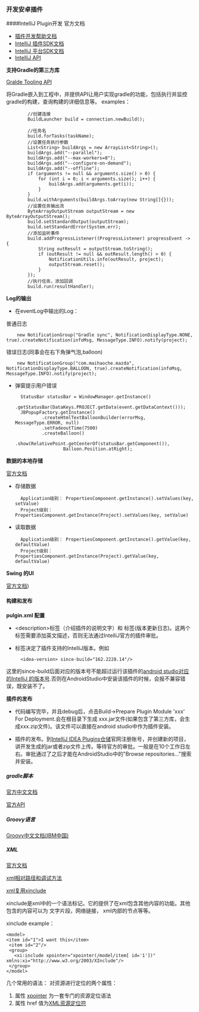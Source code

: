 ### 开发安卓插件


####IntelliJ Plugin开发
官方文档 

* [插件开发帮助文档](https://www.jetbrains.com/help/idea/2016.3/plugin-development-guidelines.html#d1348165e8)
* [IntelliJ 插件SDK文档](http://www.jetbrains.org/intellij/sdk/docs/basics/getting_started.html)
* [IntelliJ 平台SDK文档](http://www.jetbrains.org/intellij/sdk/docs/index.html)
* [IntelliJ API](http://grepcode.com/snapshot/repository.grepcode.com/java/ext/com.jetbrains/intellij-idea/11.0/)

**支持Gradle的第三方库**

[Gralde Tooling API](https://docs.gradle.org/current/userguide/embedding.html#sec:embedding_introduction)

将Gradle嵌入到工程中，并提供API让用户实现gradle的功能，包括执行并监控gradle的构建，查询构建的详细信息等。
examples：
			
			//创建连接
			BuildLauncher build = connection.newBuild();
			
			//任务名
            build.forTasks(taskName);
            //设置任务执行参数
            List<String> buildArgs = new ArrayList<String>();
            buildArgs.add("--parallel");
            buildArgs.add("--max-workers=8");
            buildArgs.add("--configure-on-demand");
            buildArgs.add("--offline");
            if (arguments != null && arguments.size() > 0) {
                for (int i = 0; i < arguments.size(); i++) {
                    buildArgs.add(arguments.get(i));
                }
            }
            build.withArguments(buildArgs.toArray(new String[]{}));
            //设置任务输出流
            ByteArrayOutputStream outputStream = new ByteArrayOutputStream();
            build.setStandardOutput(outputStream);
            build.setStandardError(System.err);
            //添加监听事件
            build.addProgressListener((ProgressListener) progressEvent -> {
                String outResult = outputStream.toString();
                if (outResult != null && outResult.length() > 0) {
                    NotificationUtils.info(outResult, project);
                    outputStream.reset();
                }
            });
            //执行任务，添加回调
            build.run(resultHandler);

**Log的输出**

* 在eventLog中输出的Log：
 
 普通日志
 
		new NotificationGroup("Gradle sync", NotificationDisplayType.NONE, true).createNotification(infoMsg, MessageType.INFO).notify(project);
		
 错误日志(同事会在右下角弹气泡,balloon)
 
		new NotificationGroup("com.maihaoche.mazda", NotificationDisplayType.BALLOON, true).createNotification(infoMsg, MessageType.INFO).notify(project);
 

* 弹窗提示用户错误

		StatusBar statusBar = WindowManager.getInstance()
                .getStatusBar(DataKeys.PROJECT.getData(event.getDataContext()));
        JBPopupFactory.getInstance()
                .createHtmlTextBalloonBuilder(errorMsg, MessageType.ERROR, null)
                .setFadeoutTime(7500)
                .createBalloon()
                .show(RelativePoint.getCenterOf(statusBar.getComponent()),
                        Balloon.Position.atRight);


**数据的本地存储**

[官方文档](http://www.jetbrains.org/intellij/sdk/docs/basics/persisting_state_of_components.html)

* 存储数据

		Application级别： PropertiesComponent.getInstance().setValues(key, setValue)
		Project级别： PropertiesComponent.getInstance(Project).setValues(key, setValue)
* 读取数据

		Application级别： PropertiesComponent.getInstance().getValue(key, defaultValue)
		Project级别： PropertiesComponent.getInstance(Project).getValue(key, defaultValue)


**Swing 的UI**

[官方文档](https://docs.oracle.com/javase/tutorial/uiswing/components/index.html))




#### 构建和发布

**pulgin.xml 配置**

*  \<description>标签（介绍插件的说明文字）和 <change-notes> 标签(版本更新日志)。这两个标签需要添加英文描述，否则无法通过IntelliJ官方的插件审批。

* <idea-version>标签决定了插件支持的IntelliJ版本。例如

		<idea-version> since-build="162.2228.14"/>
这里的since-build后面对应的版本号不能超过运行该插件的[android studio对应的IntelliJ 的版本号](http://tools.android.com/build/studio/idea-tags).否则在AndroidStudio中安装该插件的时候，会报不兼容错误，既安装不了。

**插件的发布**

* 代码编写完毕，并且debug后，点击Build->Prepare Plugin Module 'xxx' For Deployment.会在根目录下生成 xxx.jar文件(如果包含了第三方库，会生成xxx.zip文件)。该文件可以直接在android studio中作为插件安装。

* 插件的发布。到[IntelliJ IDEA Plugins仓储](https://plugins.jetbrains.com/)官网注册账号，并创建新的项目，讲开发生成的jar或者zip文件上传。等待官方的审批。一般是在10个工作日左右。审批通过了之后才能在AndroidStudio中的"Browse repositories..."搜索并安装。



##### gradle脚本

[官方中文文档](https://dongchuan.gitbooks.io/gradle-user-guide-/)

[官方API](https://docs.gradle.org/3.3/javadoc/)

##### Groovy语言
[Groovy中文文档(IBM中国)](https://www.ibm.com/developerworks/cn/education/java/j-groovy/j-groovy.html)


##### XML

[官方文档](https://www.w3.org/TR/2013/WD-xinclude-11-20130115/#XML11)

[xml相对路径和调试方法](https://mail.gnome.org/archives/xml/2004-February/msg00354.html)

[xml复用xinclude](https://www.w3.org/TR/2013/WD-xinclude-11-20130115/) 

xinclude是xml中的一个语法标记。它的提供了在xml包含其他内容的功能。其他包含的内容可以为 文字片段，网络链接， xml内部的节点等等。

xinclude example：

	<model>
	<item id="1">I want this</item>
 	 <item id="2"/>
 	 <group>
 	   <xi:include xpointer="xpointer(/model/item[ id='1'])" xmlns:xi="http://www.w3.org/2003/XInclude"/>
 	 </group>
	</model>

几个常用的语法：
对资源进行定位的两个属性：

1. 属性 [xpointer](https://www.w3.org/TR/2003/REC-xptr-framework-20030325/) 为一套专门的资源定位语法
2. 属性 href 值为[XML资源定位符](https://www.w3.org/TR/2004/REC-xml11-20040204/#sec-external-ent)



  
  
